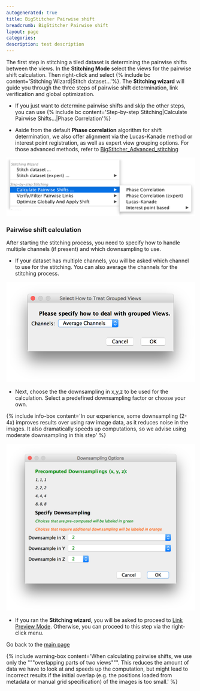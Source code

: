 ```yaml
---
autogenerated: true
title: BigStitcher Pairwise shift
breadcrumb: BigStitcher Pairwise shift
layout: page
categories: 
description: test description
---
```


The first step in stitching a tiled dataset is determining the pairwise shifts between the views. In the **Stitching Mode** select the views for the pairwise shift calculation. Then right-click and select {% include bc content='Stitching Wizard|Stitch dataset...'%}. The **Stitching wizard** will guide you through the three steps of pairwise shift determination, link verification and global optimization.

-   If you just want to determine pairwise shifts and skip the other steps, you can use {% include bc content='Step-by-step Stitching|Calculate Pairwise Shifts...|Phase Correlation'%}

<!-- -->

-   Aside from the default **Phase correlation** algorithm for shift determination, we also offer alignment via the Lucas-Kanade method or interest point registration, as well as expert view grouping options. For those advanced methods, refer to [BigStitcher\_Advanced\_stitching](BigStitcher_Advanced_stitching)

<img src="/media/BigStitcher stitch 0.png" width="600"/>

### Pairwise shift calculation

After starting the stitching process, you need to specify how to handle multiple channels (if present) and which downsampling to use.

-   If your dataset has multiple channels, you will be asked which channel to use for the stitching. You can also average the channels for the stitching process.

<img src="/media/BigStitcher stitch 1.png" width="600"/>

-   Next, choose the the downsampling in x,y,z to be used for the calculation. Select a predefined downsampling factor or choose your own.

{% include info-box content='In our experience, some downsampling (2-4x) improves results over using raw image data, as it reduces noise in the images. It also dramatically speeds up computations, so we advise using moderate downsampling in this step' %}

<img src="/media/BigStitcher stitch 2.png" width="600"/>

-   If you ran the **Stitching wizard**, you will be asked to proceed to [Link Preview Mode](BigStitcher_Preview_Pairwise_shift). Otherwise, you can proceed to this step via the right-click menu.

Go back to the [main page](BigStitcher#Documentation)

{% include warning-box content='When calculating pairwise shifts, we use only the """overlapping parts of two views""". This reduces the amount of data we have to look at and speeds up the computation, but might lead to incorrect results if the initial overlap (e.g. the positions loaded from metadata or manual grid specification) of the images is too small.' %}
